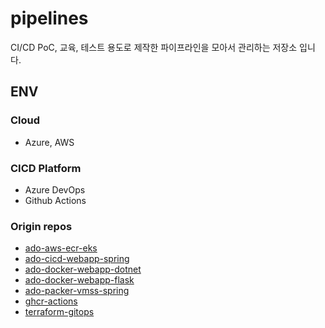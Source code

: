 # pipelines
CI/CD PoC, 교육, 테스트 용도로 제작한 파이프라인을 모아서 관리하는 저장소 입니다. 

## ENV
### Cloud
- Azure, AWS

### CICD Platform
- Azure DevOps
- Github Actions

### Origin repos
- [ado-aws-ecr-eks](https://github.com/hyukjuns/ado-aws-ecr-eks)
- [ado-cicd-webapp-spring](https://github.com/hyukjuns/ado-cicd-webapp-spring)
- [ado-docker-webapp-dotnet](https://github.com/hyukjuns/ado-docker-webapp-dotnet)
- [ado-docker-webapp-flask](https://github.com/hyukjuns/ado-docker-webapp-flask)
- [ado-packer-vmss-spring](https://github.com/hyukjuns/ado-packer-vmss-spring)
- [ghcr-actions](https://github.com/hyukjuns/ghcr-actions)
- [terraform-gitops](https://github.com/hyukjuns/terraform-gitops)